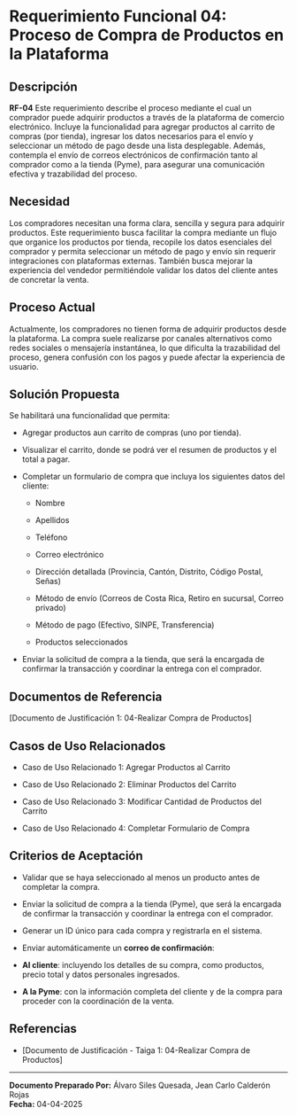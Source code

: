 # Requerimiento Funcional 04: Proceso de Compra de Productos en la Plataforma

## **Descripción**  
 **RF-04** Este requerimiento describe el proceso mediante el cual un comprador puede adquirir productos a través de la plataforma de comercio electrónico. Incluye la funcionalidad para agregar productos al carrito de compras (por tienda), ingresar los datos necesarios para el envío y seleccionar un método de pago desde una lista desplegable. Además, contempla el envío de correos electrónicos de confirmación tanto al comprador como a la tienda (Pyme), para asegurar una comunicación efectiva y trazabilidad del proceso.
 
## **Necesidad**  
Los compradores necesitan una forma clara, sencilla y segura para adquirir productos. Este requerimiento busca facilitar la compra mediante un flujo que organice los productos por tienda, recopile los datos esenciales del comprador y permita seleccionar un método de pago y envío sin requerir integraciones con plataformas externas. También busca mejorar la experiencia del vendedor permitiéndole validar los datos del cliente antes de concretar la venta.
 
 ## **Proceso Actual**  
 Actualmente, los compradores no tienen forma de adquirir productos desde la plataforma. La compra suele realizarse por canales alternativos como redes sociales o mensajería instantánea, lo que dificulta la trazabilidad del proceso, genera confusión con los pagos y puede afectar la experiencia de usuario.
 
## **Solución Propuesta**  
 Se habilitará una funcionalidad que permita:
 
 - Agregar productos aun carrito de compras (uno por tienda).
     
 - Visualizar el carrito, donde se podrá ver el resumen de productos y el total a pagar.
     
 - Completar un formulario de compra que incluya los siguientes datos del cliente:
     
     - Nombre
         
     - Apellidos
         
     - Teléfono
         
     - Correo electrónico
         
     - Dirección detallada (Provincia, Cantón, Distrito, Código Postal, Señas)
     
     - Método de envío (Correos de Costa Rica, Retiro en sucursal, Correo privado)
     
     - Método de pago (Efectivo, SINPE, Transferencia)
       
     - Productos seleccionados

 - Enviar la solicitud de compra a la tienda, que será la encargada de confirmar la transacción y coordinar la entrega con el comprador.
     
 
## **Documentos de Referencia**  
 [Documento de Justificación 1: 04-Realizar Compra de Productos]
 
## **Casos de Uso Relacionados**
 
 - Caso de Uso Relacionado 1: Agregar Productos al Carrito
     
 - Caso de Uso Relacionado 2: Eliminar Productos del Carrito
     
 - Caso de Uso Relacionado 3: Modificar Cantidad de Productos del Carrito
     
 - Caso de Uso Relacionado 4: Completar Formulario de Compra
     
 
## **Criterios de Aceptación**
 
 - Validar que se haya seleccionado al menos un producto antes de completar la compra.
     
 - Enviar la solicitud de compra a la tienda (Pyme), que será la encargada de confirmar la  transacción y coordinar la entrega con el comprador.
 
 - Generar un ID único para cada compra y registrarla en el sistema.
 
 - Enviar automáticamente un **correo de confirmación**:
  - **Al cliente**: incluyendo los detalles de su compra, como productos, precio total y datos personales ingresados.
  - **A la Pyme**: con la información completa del cliente y de la compra para proceder con la coordinación de la venta.

     
 
## **Referencias**  
- [Documento de Justificación - Taiga 1: 04-Realizar Compra de Productos]

---

 **Documento Preparado Por:** Álvaro Siles Quesada, Jean Carlo Calderón Rojas  
 **Fecha:** 04-04-2025
